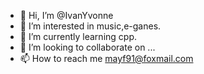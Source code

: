 - 👋 Hi, I’m @IvanYvonne
- 👀 I’m interested in music,e-ganes.
- 🌱 I’m currently learning cpp.
- 💞️ I’m looking to collaborate on ...
- 📫 How to reach me mayf91@foxmail.com

<!---
IvanYvonne/IvanYvonne is a ✨ special ✨ repository because its `README.md` (this file) appears on your GitHub profile.
You can click the Preview link to take a look at your changes.
--->
